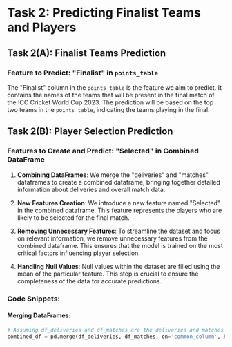 # Task 2: Predicting Finalist Teams and Players

## Task 2(A): Finalist Teams Prediction

### Feature to Predict: "Finalist" in `points_table`

The "Finalist" column in the `points_table` is the feature we aim to predict. It contains the names of the teams that will be present in the final match of the ICC Cricket World Cup 2023. The prediction will be based on the top two teams in the `points_table`, indicating the teams playing in the final.

## Task 2(B): Player Selection Prediction

### Features to Create and Predict: "Selected" in Combined DataFrame

1. **Combining DataFrames**: We merge the "deliveries" and "matches" dataframes to create a combined dataframe, bringing together detailed information about deliveries and overall match data.

2. **New Features Creation**: We introduce a new feature named "Selected" in the combined dataframe. This feature represents the players who are likely to be selected for the final match.

3. **Removing Unnecessary Features**: To streamline the dataset and focus on relevant information, we remove unnecessary features from the combined dataframe. This ensures that the model is trained on the most critical factors influencing player selection.

4. **Handling Null Values**: Null values within the dataset are filled using the mean of the particular feature. This step is crucial to ensure the completeness of the data for accurate predictions.

### Code Snippets:

#### Merging DataFrames:

```python
# Assuming df_deliveries and df_matches are the deliveries and matches dataframes
combined_df = pd.merge(df_deliveries, df_matches, on='common_column', how='inner')
